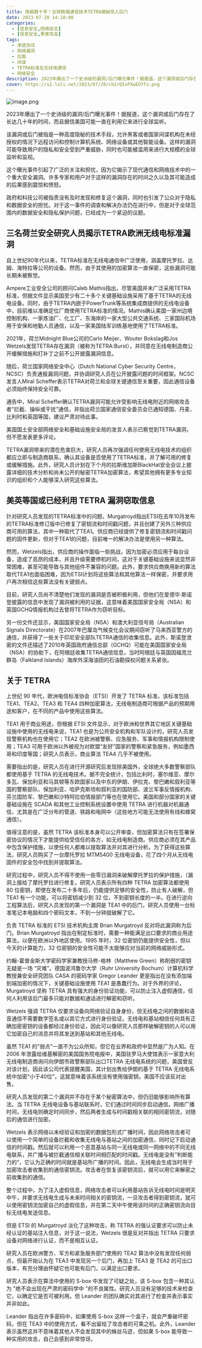 ```yaml
---
title: 隐蔽数十年！全球数据通信技术TETRA揭秘惊人后门
date: 2023-07-28 14:18:00
categories:
  - [信息安全,网络安全]
  - [信息安全,黑客攻击]
tags:
  - 渗透测试
  - 网络漏洞
  - 后面
  - 间谍
  - TETRA标准在无线电通信
  - 网络安全
description: 2023年爆出了一个史诗级的漏洞/后门曝光事件！据报道，这个漏洞或后门存在了长达几十年的时间，而且据信美国可能一直在利用它来进行全球监听
cover: https://s2.loli.net/2023/07/28/cb2rQIxPXwEOYfz.png
---
```

![image.png](https://s2.loli.net/2023/07/28/St8VZiQGjTLnx2J.png)

2023年爆出了一个史诗级的漏洞/后门曝光事件！据报道，这个漏洞或后门存在了长达几十年的时间，而且据信美国可能一直在利用它来进行全球监听。

该漏洞或后门被指是一种高度隐秘的技术手段，允许黑客或者国家间谍机构在未经授权的情况下远程访问和控制计算机系统、网络设备或其他智能设备。这样的漏洞可能导致用户的隐私和安全受到严重威胁，同时也可能被滥用来进行大规模的全球监听和监视。

这个曝光事件引起了广泛的关注和担忧，因为它揭示了现代通信和网络技术中的一个重大安全漏洞。许多专家和用户对于这样的漏洞存在的时间之久以及其可能造成的后果感到震惊和愤怒。

政府和科技公司被指责没有及时发现和修复这个漏洞，同时也引发了公众对于隐私和数据安全的担忧。对于这一事件的调查和解决办法仍在进行中，但是对于全球范围内的数据安全和隐私保护问题，已经成为一个紧迫的议题。

## 三名荷兰安全研究人员揭示TETRA欧洲无线电标准漏洞

自上世纪90年代以来，TETRA标准在无线电通信中广泛使用，涵盖摩托罗拉、达姆、海特拉等公司的设备。然而，由于其使用的加密算法一直保密，这些漏洞可能长期未被察觉。

Ampere工业安全公司的顾问Caleb Mathis指出，尽管美国并未广泛采用TETRA标准，但据文件显示美国至少有二十多个关键基础设施采用了基于TETRA的无线电设备。同时，由于TETRA内嵌于PowerTrunk等系统集成商提供的无线电设备中，目前难以准确定位厂商使用TETRA标准的情况。Mathis确认美国一家州边境控制机构、一家炼油厂、化工厂、东海岸的一家大型公共交通系统、三家国际机场用于安保和地勤人员通信，以及一家美国陆军训练基地使用了TETRA标准。

2021年，荷兰Midnight Blue公司的Carlo Meijer、Wouter Bokslag和Jos Wetzels发现TETRA存在漏洞（被称为TETRA:Burst），并同意在无线电制造商公开缓解措施和打补丁之前不公开披露漏洞信息。

随后，荷兰国家网络安全中心（Dutch National Cyber Security Centre，NCSC）负责通报漏洞问题，并协调研究人员在公开披露问题的时间框架。NCSC发言人Miral Scheffer表示TETRA对荷兰和全球关键通信至关重要，因此通信设备必须始终保持安全可靠。

通告中，Miral Scheffer确认TETRA漏洞可能允许受影响无线电附近的网络攻击者“拦截、操纵或干扰”通信，并指出荷兰国家通信安全委员会已通知德国、丹麦、比利时和英国等国，建议严肃对待此事。

美国国土安全部网络安全和基础设施安全局的发言人表示已察觉到TETRA漏洞，但不愿发表更多评论。

TETRA漏洞带来的潜在危害巨大，研究人员再次强调任何使用无线电技术的组织都应立即与制造商联系，确认其设备是否使用了TETRA标准，并了解可用的修复或缓解措施。此外，研究人员计划在下个月的拉斯维加斯BlackHat安全会议上披露详细的技术分析和尚未公开的秘密TETRA加密算法，希望其他拥有更多专业知识的组织和个人能够深入研究这些算法。

## 美英等国或已经利用 TETRA 漏洞窃取信息

针对研究人员发现的TETRA标准中的问题，Murgatroyd指出ETSI在去年10月发布的TETRA标准修订版中已修复了密钥流和时间戳问题，并且创建了另外三种供应商可用的算法，其中一种取代了TEA1。供应商已经提供了修复密钥流和时间戳问题的固件更新，但对于TEA1的问题，目前唯一的解决办法是使用另一种算法。

然而，Wetzels指出，供应商的操作面临一些挑战，因为加密必须应用于每台设备，造成了高昂的成本，并且升级需要停机时间，这对于关键基础设施来说显然非常困难，甚至可能导致与其他组件不兼容的问题。此外，要求供应商换用新的算法取代TEA1也面临困难，因为ETSI计划将这些算法和其他算法一样保密，并要求用户再次相信这些算法没有关键弱点。

目前，研究人员尚不清楚他们发现的漏洞是否被积极利用，但他们在爱德华·斯诺登披露的信息中发现了漏洞被利用的证据，这意味着美国国家安全局（NSA）和英国GCHQ情报机构过去曾将TETRA作为窃听目标。

另一份文件还显示，美国国家安全局（NSA）和澳大利亚信号局（Australian Signals Directorate）在2007年巴厘岛气候变化会议期间窃听了马来西亚警方的通信，并获得了一些关于印尼安全部队TETRA通信的收集信息。此外，斯诺登泄密的文件还描述了2010年英国政府通信总部（GCHQ）可能在美国国家安全局（NSA）的协助下，在阿根廷收集TETRA通信信息，当时阿根廷与英国因福克兰群岛（Falkland Islands）海岸外深海油田的石油勘探权问题关系紧张。

## 关于 TETRA

上世纪 90 年代，欧洲电信标准协会（ETSI）开发了 TETRA 标准，该标准包括 TEA1、TEA2、TEA3 和 TEA4 四种加密算法，无线电制造商可根据产品的预期用途和客户，在不同的产品中使用这些算法。


TEA1 用于商业用途，但根据 ETSI 文件显示，对于欧洲和世界其它地区关键基础设施中使用的无线电来说，TEA1 也是为公共安全机构和军队设计的，研究人员发现警察机构也在使用它；TEA2 在欧洲被警察、应急服务、军事和情报机构限制使用；TEA3 可用于欧洲以外被视为对欧盟“友好”国家的警察和紧急服务，例如墨西哥和印度等国；研究人员表示，商业算法 TEA4 几乎不被使用。



需要指出的是，研究人员在进行开源研究后发现除美国外，全球绝大多数警察部队都使用基于 TETRA 的无线电技术。据不完全统计，包括比利时，塞尔维亚、摩尔多瓦、保加利亚和马其顿等东欧国家以及中东的伊朗、伊拉克、黎巴嫩和叙利亚等国的警察部队、保加利亚、哈萨克斯坦和叙利亚的国防部、波兰军事反情报机构、芬兰国防军、黎巴嫩和沙特阿拉伯情报部门等也在使用它。美国和部分国家的关键基础设施在 SCADA 和其他工业控制系统设置中使用 TETRA 进行机器对机器通信，尤其是在广泛分布的管道、铁路和电网中（这些地方可能无法使用有线和蜂窝通信）。



值得注意的是，虽然 TETRA 该标准本身可以公开审查，但加密算法只有在签署保密协议的情况下才能提供给受信任的各方，如无线电制造商。供应商必须在其产品中包含保护措施，以使任何人都难以提取算法并对其进行分析。为了获得这些算法，研究人员购买了一台摩托罗拉 MTM5400 无线电设备，花了四个月从无线电固件的安全包中找到并提取算法。



研究过程中，研究人员不得不使用一些零日漏洞来破解摩托罗拉的保护措施，（漏洞上报给了摩托罗拉进行修复。研究人员表示所有四种 TETRA 加密算法都使用 80 位密钥，即使在发布二十多年后，仍能提供足够的安全性，防止有人破解，但 TEA1 有一个功能，可以将密钥减少到 32 位，不到密钥长度的一半。在进行逆向工程算法后，研究人员发现的第一个漏洞是 TEA1 中的后门，研究人员使用一台标准笔记本电脑和四个密码文本，不到一分钟就破解了它。



负责 TETRA 标准的 ETSI 技术机构主席 Brian Murgatroyd 反对将此漏洞称为后门。Brian Murgatroyd 指出在制定标准时，需要一种能满足出口要求的商业用途算法，以便在欧洲以外地区使用。1995 年时，32 位密钥仍能提供安全性，但以今天的计算能力，32 位密钥的安全性可能不太能够应对当前的网络威胁形式。



约翰-霍普金斯大学密码学家兼教授马修-格林（Matthew Green）称削弱的密钥无疑是一场 “灾难”。德国波鸿鲁尔大学（Ruhr University Bochum）计算机科学教授兼安全研究团队 CASA 的密码学家 Gregor Leander 更是指出在没有添加端到端加密的情况下，关键基础设施使用 TEA1 是愚蠢行为。对于外界的评论，Murgatroyd 坚称 TETRA 具有强大的身份验证功能，可以防止注入虚假通信，任何人利用该后门最多只能对数据和通话进行解密和窃听。



Wetzels 强调 TETRA 仅要求设备向网络验证自身身份，但无线电之间的数据和语音通信不需要数字签名或以其它方式进行身份验证。无线电和基站相信任何具有正确加密密钥的设备都经过身份验证，因此可以像研究人员那样破解密钥的人可以用它加密自己的消息并将其发送到基站和其他无线电。



虽然 TEA1 的"弱点"一直不为公众所知，但它在业界和政府中显然是广为人知。在 2006 年泄露给维基解密的美国国务院电报中，美国驻罗马大使馆表示一家意大利无线电制造商询问向伊朗市政警察部队出口TETRA 无线电系统的问题，美国曾反对该计划，因此该公司代表提醒美国，其计划出售给伊朗的基于 TETRA 无线电系统中加密“小于40位”，这就意味着该系统没有使用强密钥，美国不应该反对出售。



研究人员发现的第二个漏洞并不存在于某个秘密算法中，但仍旧能够影响所有算法。当 TETRA 无线电设备与基站联系时，它们通过时间同步启动通信。网络广播时间，无线电则确定时间同步，然后两者生成与时间戳相关联的相同密钥流，对随后的通信进行加密。



Wetzels  表示网络以未经验证和加密的数据包形式广播时间，因此网络攻击者可以使用一个简单的设备拦截和收集无线电与基站之间的加密通信，同时记下启动通信的时间戳。然后就可以利用一个恶意基站与同一无线电或同一网络中的不同无线电联系，并广播与被拦截通信相关联时间相匹配的时间戳。无线电是没有”判断能力的“，它认为正确的时间就是基站所广播的时间。因此，无线电会生成当时用于加密攻击者收集到的通信密钥流。攻击者在恢复该密钥流后，就可以用它来解密之前收集到的通信。



整个过程中，为了注入虚假信息，网络攻击者可以利用基站告诉无线电时间是明天中午，并要求无线电生成与未来时间相关的密钥流，一旦攻击者得到密钥流，就可以使用密钥流加密自己的虚假信息，并在第二天中午使用该时间的正确密钥流向目标无线电发送信息。



但是 ETSI 的 Murgatroyd 淡化了这种攻击，称 TETRA 的强认证要求可以防止未经认证的基站注入信息，对于这一说法，Wetzels 很是反对并指出 TETRA 只要求设备对网络进行认证，而不是相互认证。



研究人员在欧洲警方、军方和紧急服务部门使用的 TEA2 算法中没有发现任何弱点，但最开始认为在 TEA3 中发现另一个后门，再加上 TEA3  是 TEA2 的可出口版本，有充分理由怀疑它也可能有后门，以满足出口要求。



研究人员表示在算法中使用的 S-box 中发现了可疑之处，该 S-box 包含一种其认为 "绝不会出现在严肃的密码学中 "的不良属性。研究人员没有足够的技术来检查它，以确定它是否可被利用。但 Leander 的团队确实对其进行了检查并表示事实并非如此。



Leander 指出在许多密码中，如果使用 S-box  这样一个盒子，就会严重破坏密码，但在 TEA3 中的使用方式，看不出留给了攻击者的可乘之机。此外，Leander 表示虽然这并不意味着其他人不会发现其中的蛛丝马迹，但如果 S-box 能导致一种实用的攻击，自己会感到非常惊讶。



















